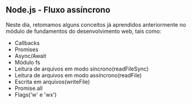## Node.js - Fluxo assíncrono

Neste dia, retomamos alguns conceitos já aprendidos anteriormente no módulo de fundamentos do desenvolvimento web, tais como:
- Callbacks
- Promises
- Async/Await
- Módulo fs
- Leitura de arquivos em modo síncrono(readFileSync)
- Leitura de arquivos em modo assíncrono(readFile)
- Escrita em arquivos(writeFile)
- Promise.all
- Flags('w' e 'wx')
